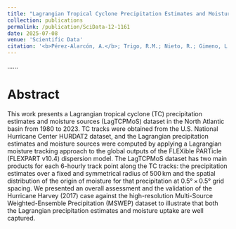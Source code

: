 ```yaml
---
title: "Lagrangian Tropical Cyclone Precipitation Estimates and Moisture Sources (LagTCPMoS) Dataset"
collection: publications
permalink: /publication/SciData-12-1161
date: 2025-07-08
venue: 'Scientific Data'
citation: '<b>Pérez-Alarcón, A.</b>; Trigo, R.M.; Nieto, R.; Gimeno, L. (2025). Lagrangian Tropical Cyclone Precipitation Estimates and Moisture Sources (LagTCPMoS) Dataset. <i>Scientific Data</i>, 12, 1161. <a href="https://doi.org/10.1038/s41597-025-05490-y" target="blank">https://doi.org/10.1038/s41597-025-05490-y</a>'
---
```


......  

# Abstract

This work presents a Lagrangian tropical cyclone (TC) precipitation estimates and moisture sources (LagTCPMoS) dataset in the North Atlantic basin from 1980 to 2023. TC tracks were obtained from the U.S. National Hurricane Center HURDAT2 dataset, and the Lagrangian precipitation estimates and moisture sources were computed by applying a Lagrangian moisture tracking approach to the global outputs of the FLEXible PARTicle (FLEXPART v10.4) dispersion model. The LagTCPMoS dataset has two main products for each 6-hourly track point along the TC tracks: the precipitation estimates over a fixed and symmetrical radius of 500 km and the spatial distribution of the origin of moisture for that precipitation at 0.5° × 0.5° grid spacing. We presented an overall assessment and the validation of the Hurricane Harvey (2017) case against the high-resolution Multi-Source Weighted-Ensemble Precipitation (MSWEP) dataset to illustrate that both the Lagrangian precipitation estimates and moisture uptake are well captured.
